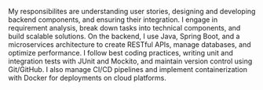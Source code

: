 My responsibilites are  understanding user stories, designing and developing backend components, and ensuring their integration.
I engage in requirement analysis, break down tasks into technical components, and build scalable solutions.
On the backend, I use Java, Spring Boot, and a microservices architecture to create RESTful APIs, manage databases, and optimize performance.
I follow best coding practices, writing unit and integration tests with JUnit and Mockito, and maintain version control using Git/GitHub.
I also manage CI/CD pipelines and implement containerization with Docker for deployments on cloud platforms.

